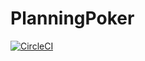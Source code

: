 # PlanningPoker
[![CircleCI](https://circleci.com/gh/AndrejsAbrickis/PlanningPoker/tree/master.svg?style=svg)](https://circleci.com/gh/AndrejsAbrickis/PlanningPoker/tree/master)
